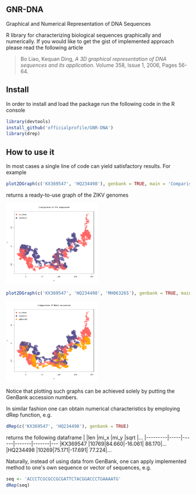 ## GNR-DNA
Graphical and Numerical Representation of DNA Sequences

R library for characterizing biological sequences graphically and numerically. If you would like to get the gist of implemented approach please read the following article 
> Bo Liao, Kequan Ding, *A 3D graphical representation of DNA sequences and its application*. Volume 358, Issue 1, 2006, Pages 56-64.

## Install
In order to install and load the package run the following code in the R console

```r
library(devtools)
install_github('officialprofile/GNR-DNA')
library(drep)
```

## How to use it
In most cases a single line of code can yield satisfactory results. For example

```r
plot2DGraph(c('KX369547', 'HQ234498'), genbank = TRUE, main = 'Comparison of two sequences')
```
returns a ready-to-use graph of the ZIKV genomes

<img src="img/example1.png" width="50%" />

```r
plot2DGraph(c('KX369547', 'HQ234498', 'MH063265'), genbank = TRUE, main = 'Comparison of three sequences')
```

<img src="img/example2.png" width="50%" />

Notice that plotting such graphs can be achieved solely by putting the GenBank accession numbers.

In similar fashion one can obtain numerical characteristics by employing dRep function, e.g.
```r
dRep(c('KX369547', 'HQ234498'), genbank = TRUE)
```
returns the following dataframe
|         |len  |mi_x  |mi_y   |sqrt   |...
|---------|-----|------|-------|-------|---
|KX369547 |10769|84.660|-16.061| 86.170|...
|HQ234498 |10269|75.171|-17.691| 77.224|...

Naturally, instead of using data from GenBank, one can apply implemented method to one's own sequence or vector of sequences, e.g.
```r
seq <- 'ACCCTCGCGCCGCGATTCTACGGACCCTGAAAATG'
dRep(seq)
```
